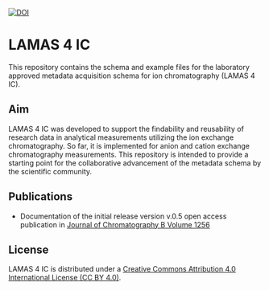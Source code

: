 [![DOI](https://zenodo.org/badge/883316101.svg)](https://doi.org/10.5281/zenodo.15055616)
# LAMAS 4 IC
This repository contains the schema and example files for the laboratory approved metadata acquisition schema for ion chromatography (LAMAS 4 IC).

## Aim

LAMAS 4 IC was developed to support the findability and reusability of research data in analytical measurements utilizing the ion exchange chromatography. So far, it is implemented for anion and cation exchange chromatography measurements. This repository is intended to provide a starting point for the collaborative advancement of the metadata schema by the scientific community.

## Publications

* Documentation of the initial release version v.0.5 open access publication in [Journal of Chromatography B Volume 1256](https://doi.org/10.1016/j.jchromb.2025.124556)
## License

LAMAS 4 IC is distributed under a [Creative Commons Attribution 4.0 International License (CC BY 4.0)](https://creativecommons.org/licenses/by/4.0/).
